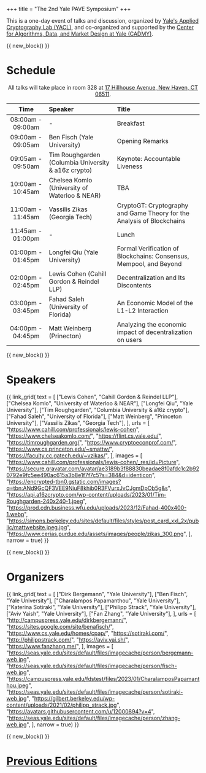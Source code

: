 +++
title = "The 2nd Yale PAVE Symposium"
+++

This is a one-day event of talks and discussion, organized by [Yale's Applied Cryptography Lab (YACL)](https://yacl.cs.yale.edu/), and co-organized and supported by the [Center for Algorithms, Data, and Market Design at Yale (CADMY)](https://cadmy.yale.edu/).


{{ new_block() }}


# Schedule

<center>
All talks will take place in room 328 at <a href="https://www.google.com/maps?q=17+Hillhouse+Avenue,+New+Haven,+CT,+06511,+us">17 Hillhouse Avenue, New Haven, CT 06511</a>.
</center>

| Time              | Speaker                                             | Title                                                                  |
| :---------------: | :-------------------------------------------------- | :--------------------------------------------------------------------- |
| 08:00am - 09:00am | -                                                   | Breakfast                                                              |
| 09:00am - 09:05am | Ben Fisch (Yale University)                         | Opening Remarks                                                        |
| 09:05am - 09:50am | Tim Roughgarden (Columbia University & a16z crypto) | Keynote: Accountable Liveness                                          |
| 10:00am - 10:45am | Chelsea Komlo (University of Waterloo & NEAR)       | TBA                                                                    |
| 11:00am - 11:45am | Vassilis Zikas (Georgia Tech)                       | CryptoGT: Cryptography and Game Theory for the Analysis of Blockchains |
| 11:45am - 01:00pm | -                                                   | Lunch                                                                  |
| 01:00pm - 01:45pm | Longfei Qiu (Yale University)                       | Formal Verification of Blockchains: Consensus, Mempool, and Beyond     |
| 02:00pm - 02:45pm | Lewis Cohen (Cahill Gordon & Reindel LLP)           | Decentralization and Its Discontents                                   |
| 03:00pm - 03:45pm | Fahad Saleh (University of Florida)                 | An Economic Model of the L1-L2 Interaction                             |
| 04:00pm - 04:45pm | Matt Weinberg (Prinecton)                           | Analyzing the economic impact of decentralization on users             |


{{ new_block() }}


# Speakers

{{ link_grid(
    text = [
        ["Lewis Cohen", "Cahill Gordon & Reindel LLP"],
        ["Chelsea Komlo", "University of Waterloo & NEAR"],
        ["Longfei Qiu", "Yale University"],
        ["Tim Roughgarden", "Columbia University & a16z crypto"],
        ["Fahad Saleh", "University of Florida"],
        ["Matt Weinberg", "Princeton University"],
        ["Vassilis Zikas", "Georgia Tech"],
    ],
    urls = [
        "https://www.cahill.com/professionals/lewis-cohen",
        "https://www.chelseakomlo.com/",
        "https://flint.cs.yale.edu/",
        "https://timroughgarden.org/",
        "https://www.cryptoeconprof.com/",
        "https://www.cs.princeton.edu/~smattw/",
        "https://faculty.cc.gatech.edu/~vzikas/",
    ],
    images = [
        "https://www.cahill.com/professionals/lewis-cohen/_res/id=Picture",
        "https://secure.gravatar.com/avatar/ae3189b3f88830beadae8f0afdc1c2b920792e9fc5ee490ac615a3b8e1f7f7c5?s=384&d=identicon",
        "https://encrypted-tbn0.gstatic.com/images?q=tbn:ANd9GcQF3VEE9NiuF8khib0R3FVurxJvCJgmDpOb5g&s",
        "https://api.a16zcrypto.com/wp-content/uploads/2023/01/Tim-Roughgarden-240x240-1.jpeg",
        "https://prod.cdn.business.wfu.edu/uploads/2023/12/Fahad-400x400-1.webp",
        "https://simons.berkeley.edu/sites/default/files/styles/post_card_xxl_2x/public/mattwebsite.jpeg.jpg",
        "https://www.cerias.purdue.edu/assets/images/people/zikas_300.png",
    ],
    narrow = true) }}


{{ new_block() }}


# Organizers

{{ link_grid(
    text = [
        ["Dirk Bergemann", "Yale University"],
        ["Ben Fisch", "Yale University"],
        ["Charalampos Papamanthou", "Yale University"],
        ["Katerina Sotiraki", "Yale University"],
        ["Philipp Strack", "Yale University"],
        ["Aviv Yaish", "Yale University"],
        ["Fan Zhang", "Yale University"],
    ],
    urls = [
        "http://campuspress.yale.edu/dirkbergemann/",
        "https://sites.google.com/site/benafisch/",
        "https://www.cs.yale.edu/homes/cpap/",
        "https://sotiraki.com/",
        "http://philippstrack.com/",
        "https://aviv.yai.sh/",
        "https://www.fanzhang.me/",
    ],
    images = [
        "https://seas.yale.edu/sites/default/files/imagecache/person/bergemann-web.jpg",
        "https://seas.yale.edu/sites/default/files/imagecache/person/fisch-web.jpg",
        "https://campuspress.yale.edu/fdstest/files/2023/01/CharalamposPapamanthou.jpeg",
        "https://seas.yale.edu/sites/default/files/imagecache/person/sotiraki-web.jpg",
        "https://gilbert.berkeley.edu/wp-content/uploads/2021/02/philipp_strack.jpg",
        "https://avatars.githubusercontent.com/u/12000894?v=4",
        "https://seas.yale.edu/sites/default/files/imagecache/person/zhang-web.jpg",
    ],
    narrow = true) }}


{{ new_block() }}


# [Previous Editions](./previous)